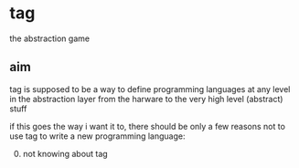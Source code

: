 # tag
the abstraction game

## aim
tag is supposed to be a way to define programming languages at any level in the abstraction layer from the harware to the very high level (abstract) stuff

if this goes the way i want it to, there should be only a few reasons not to use tag to write a new programming language:

  0. not knowing about tag
